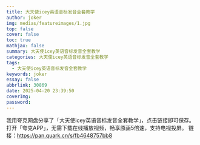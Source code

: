 ```yaml
---
title: 大天使icey英语音标发音全套教学
author: joker
img: medias/featureimages/1.jpg
top: false
cover: false
toc: true
mathjax: false
summary: 大天使icey英语音标发音全套教学
categories: 大天使icey英语音标发音全套教学
tags:
  - 大天使icey英语音标发音全套教学
keywords: joker
essay: false
abbrlink: 30869
date: 2025-04-20 23:39:50
coverImg:
password:
---
```


我用夸克网盘分享了「大天使icey英语音标发音全套教学」，点击链接即可保存。打开「夸克APP」，无需下载在线播放视频，畅享原画5倍速，支持电视投屏。
链接：https://pan.quark.cn/s/fb4648757bb8
